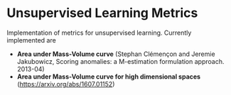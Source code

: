 # Unsupervised Learning Metrics

Implementation of metrics for unsupervised learning. Currently implemented are

- **Area under Mass-Volume curve** (Stephan Clémençon and Jeremie Jakubowicz, Scoring anomalies: a M-estimation formulation approach. 2013-04)
- **Area under Mass-Volume curve for high dimensional spaces** (https://arxiv.org/abs/1607.01152)
